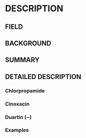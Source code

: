 # DESCRIPTION

## FIELD

## BACKGROUND

## SUMMARY

## DETAILED DESCRIPTION

### Chlorpropamide

### Cinoxacin

### Duartin (−)

### Examples

